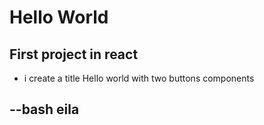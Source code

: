 # Hello World

## First project in react

- i create a title Hello world with two buttons components

--bash
eila
--

